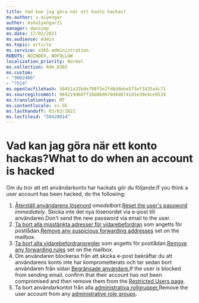 ```yaml
---
title: Vad kan jag göra när ett konto hackas?
ms.author: v-aiyengar
author: AshaIyengar21
manager: dansimp
ms.date: 17/02/2021
ms.audience: Admin
ms.topic: article
ms.service: o365-administration
ROBOTS: NOINDEX, NOFOLLOW
localization_priority: Normal
ms.collection: Adm_O365
ms.custom:
- "9002486"
- "7524"
ms.openlocfilehash: 50451a32b4e798f3e2fd8ddebe573ef3435a4c71
ms.sourcegitcommit: 969219d6dff18d86d679d4d8741d1e39e4ce9539
ms.translationtype: MT
ms.contentlocale: sv-SE
ms.lasthandoff: 03/03/2021
ms.locfileid: "50428014"
---
```

# <a name="what-to-do-when-an-account-is-hacked"></a><span data-ttu-id="5b3a2-102">Vad kan jag göra när ett konto hackas?</span><span class="sxs-lookup"><span data-stu-id="5b3a2-102">What to do when an account is hacked</span></span>

<span data-ttu-id="5b3a2-103">Om du tror att ett användarkonto har hackats gör du följande:</span><span class="sxs-lookup"><span data-stu-id="5b3a2-103">If you think a user account has been hacked, do the following:</span></span>

1. <span data-ttu-id="5b3a2-104">[Återställ användarens lösenord](https://go.microsoft.com/fwlink/?linkid=2103704) *omedelbart.*</span><span class="sxs-lookup"><span data-stu-id="5b3a2-104">[Reset the user's password](https://go.microsoft.com/fwlink/?linkid=2103704) *immediately*.</span></span> <span data-ttu-id="5b3a2-105">Skicka inte det nya lösenordet via e-post till användaren.</span><span class="sxs-lookup"><span data-stu-id="5b3a2-105">Don't send the new password via email to the user.</span></span>
1. <span data-ttu-id="5b3a2-106">[Ta bort alla misstänkta adresser för vidarebefordran](https://go.microsoft.com/fwlink/?linkid=2103705) som angetts för postlådan.</span><span class="sxs-lookup"><span data-stu-id="5b3a2-106">[Remove any suspicious forwarding addresses](https://go.microsoft.com/fwlink/?linkid=2103705) set on the mailbox.</span></span>
1. <span data-ttu-id="5b3a2-107">[Ta bort alla vidarebefordransregler](https://go.microsoft.com/fwlink/?linkid=2103706) som angetts för postlådan.</span><span class="sxs-lookup"><span data-stu-id="5b3a2-107">[Remove any forwarding rules](https://go.microsoft.com/fwlink/?linkid=2103706) set on the mailbox.</span></span>
1. <span data-ttu-id="5b3a2-108">Om användaren blockeras från att skicka e-post bekräftar du att användarens konto inte har komprometterats och tar sedan bort användaren från sidan [Begränsade användare.](https://go.microsoft.com/fwlink/?linkid=2103706)</span><span class="sxs-lookup"><span data-stu-id="5b3a2-108">If the user is blocked from sending email, confirm that their account has not been compromised and then remove them from the [Restricted Users page](https://go.microsoft.com/fwlink/?linkid=2103706).</span></span>
1. <span data-ttu-id="5b3a2-109">Ta bort användarkontot från alla [administrativa rollgrupper.](https://go.microsoft.com/fwlink/?linkid=2092294)</span><span class="sxs-lookup"><span data-stu-id="5b3a2-109">Remove the user account from any [administrative role groups](https://go.microsoft.com/fwlink/?linkid=2092294).</span></span>